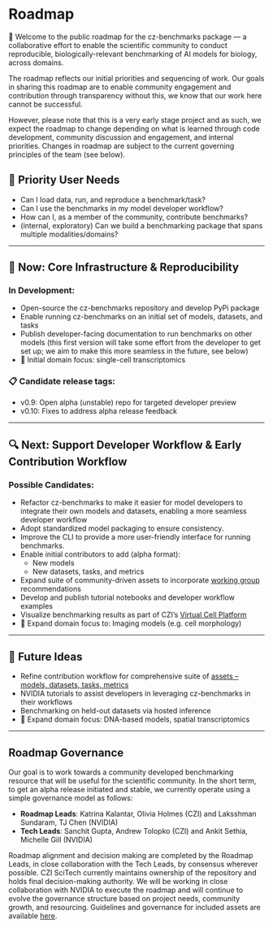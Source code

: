 # Roadmap

👋 Welcome to the public roadmap for the cz-benchmarks package — a collaborative effort to enable the scientific community to conduct reproducible, biologically-relevant benchmarking of AI models for biology, across domains.

The roadmap reflects our initial priorities and sequencing of work. Our goals in sharing this roadmap are to enable community engagement and contribution through transparency without this, we know that our work here cannot be successful.

However, please note that this is a very early stage project and as such, we expect the roadmap to change depending on what is learned through code development, community discussion and engagement, and internal priorities. Changes in roadmap are subject to the current governing principles of the team (see below).


## 🙋 Priority User Needs

- Can I load data, run, and reproduce a benchmark/task?
- Can I use the benchmarks in my model developer workflow?
- How can I, as a member of the community, contribute benchmarks?
- (internal, exploratory) Can we build a benchmarking package that spans multiple modalities/domains?

---

## 🎯 Now: Core Infrastructure & Reproducibility

### In Development:
- Open-source the cz-benchmarks repository and develop PyPi package
- Enable running cz-benchmarks on an initial set of models, datasets, and tasks
- Publish developer-facing documentation to run benchmarks on other models (this first version will take some effort from the developer to get set up; we aim to make this more seamless in the future, see below)
- 🔬 Initial domain focus: single-cell transcriptomics

### 📋 Candidate release tags:
- v0.9: Open alpha (unstable) repo for targeted developer preview
- v0.10: Fixes to address alpha release feedback

---

## 🔍 Next: Support Developer Workflow & Early Contribution Workflow

### Possible Candidates:
- Refactor cz-benchmarks to make it easier for model developers to integrate their own models and datasets, enabling a more seamless developer workflow
- Adopt standardized model packaging to ensure consistency.
- Improve the CLI to provide a more user-friendly interface for running benchmarks.
- Enable initial contributors to add (alpha format):
  - New models
  - New datasets, tasks, and metrics
- Expand suite of community-driven assets to incorporate [working group](https://virtualcellmodels.cziscience.com/micro-pub/jamboree-launches-working-group) recommendations
- Develop and publish tutorial notebooks and developer workflow examples
- Visualize benchmarking results as part of CZI’s [Virtual Cell Platform](http://virtualcellmodels.cziscience.com)
- 🔬 Expand domain focus to: Imaging models (e.g. cell morphology)

---

## 🚀 Future Ideas
- Refine contribution workflow for comprehensive suite of [assets – models, datasets, tasks, metrics](./assets.md)
- NVIDIA tutorials to assist developers in leveraging cz-benchmarks in their workflows
- Benchmarking on held-out datasets via hosted inference
- 🔬 Expand domain focus: DNA-based models, spatial transcriptomics

---

## Roadmap Governance

Our goal is to work towards a community developed benchmarking resource that will be useful for the scientific community. In the short term, to get an alpha release initiated and stable, we currently operate using a simple governance model as follows:

- **Roadmap Leads**: Katrina Kalantar, Olivia Holmes (CZI) and Laksshman Sundaram, TJ Chen (NVIDIA)
- **Tech Leads**: Sanchit Gupta, Andrew Tolopko (CZI) and Ankit Sethia, Michelle Gill (NVIDIA)

Roadmap alignment and decision making are completed by the Roadmap Leads, in close collaboration with the Tech Leads, by consensus wherever possible. CZI SciTech currently maintains ownership of the repository and holds final decision-making authority. We will be working in close collaboration with NVIDIA to execute the roadmap and will continue to evolve the governance structure based on project needs, community growth, and resourcing. Guidelines and governance for included assets are available [here](./assets.md).
